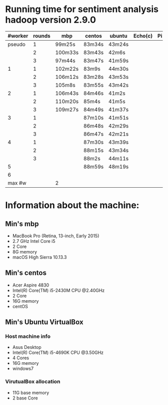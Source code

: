 # Running time for sentiment analysis hadoop version 2.9.0

| #worker | rounds | mbp     | centos | ubuntu | Echo(c) | Pi |
|---------|--------|---------|--------|--------|---------|----|
| pseudo  | 1      | 99m25s  | 83m34s | 43m24s |         |    |
|         | 2      | 100m33s | 83m43s | 42m6s  |         |    |
|         | 3      | 97m44s  | 83m47s | 41m59s |         |    |
| 1       | 1      | 102m22s | 83m9s  | 44m30s |         |    |
|         | 2      | 106m12s | 83m28s | 43m53s |         |    |
|         | 3      | 105m8s  | 83m55s | 43m42s |         |    |
| 2       | 1      | 106m43s | 84m46s | 41m2s  |         |    |
|         | 2      | 110m20s | 85m4s  | 41m5s  |         |    |
|         | 3      | 109m27s | 84m49s | 41m37s |         |    |
| 3       | 1      |         | 87m10s | 41m51s |         |    |
|         | 2      |         | 86m48s | 42m29s |         |    |
|         | 3      |         | 86m47s | 42m21s |         |    |
| 4       | 1      |         | 87m30s | 43m39s |         |    |
|         | 2      |         | 88m15s | 43m34s |         |    |
|         | 3      |         | 88m2s  | 44m11s |         |    |
| 5       |        |         | 88m59s | 48m19s |         |    |
| 6       |        |         |        |        |         |    |
| max #w  |        | 2       |        |        |         |    |


# Information about the machine:


## Min's mbp

* MacBook Pro (Retina, 13-inch, Early 2015) 
* 2.7 GHz Intel Core i5
* 2 Core
* 8G memory
* macOS High Sierra 10.13.3

## Min's centos

* Acer Aspire 4830
* Intel(R) Core(TM) i5-2430M CPU @2.40GHz
* 2 Core
* 16G memory
* centOS 

## Min's Ubuntu VirtualBox

### Host machine info

* Asus Desktop
* Intel(R) Core(TM) i5-4690K CPU @3.50GHz
* 4 Cores
* 16G memory
* windows7

### VirutualBox allocation

* 11G base memory
* 2 base Core




